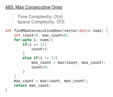 [485. Max Consecutive Ones](https://leetcode.com/problems/max-consecutive-ones/description/)

> Time Complexity: $O(n)$  
> Space Complexity: $O(1)$

```cpp
int findMaxConsecutiveOnes(vector<int>& nums) {
    int count=0, max_count=0;
    for(auto i: nums){
        if(i == 1){
            count++;
        }
        else if(i != 1){
            max_count = max(count, max_count);
            count=0;
        }
    }
    max_count = max(count, max_count);
    return max_count;
}
```